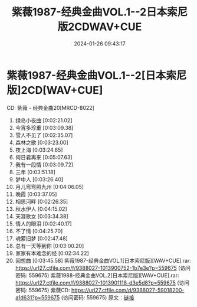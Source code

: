 ﻿---
title: 紫薇1987-经典金曲VOL.1--2日本索尼版2CDWAV+CUE
date: 2024-01-26 09:43:17
categories: WAV车载音乐、镜像
tags: 华语中文
---
# 紫薇1987-经典金曲VOL.1--2[日本索尼版]2CD[WAV+CUE]

CD: 紫薇 - 经典金曲20[MRCD-8022]
01. 绿岛小夜曲 [0:02:21.02]
02. 今宵多珍重 [0:03:09.38]
03. 雪人不见了 [0:02:35.07]
04. 森林之歌 [0:03:23.00]
05. 夜上海 [0:03:24.65]
06. 何日君再来 [0:05:07.63]
07. 我有一段情 [0:03:09.72]
08. 三年 [0:03:51.18]
09. 梦中人 [0:03:26.40]
10. 月儿弯弯照九州 [0:04:06.05]
11. 晚霞 [0:03:37.05]
12. 相思河畔 [0:02:26.35]
13. 秋水伊人 [0:04:15.02]
14. 天涯歌女 [0:03:34.38]
15. 情人的眼泪 [0:02:40.17]
16. 不了情 [0:04:25.70]
17. 魂萦旧梦 [0:02:47.48]
18. 总有一天等到你 [0:03:00.20]
19. 家家有本难念的经 [0:02:34.22]
20. 回想曲 [0:03:45.58]
紫薇1987-经典金曲VOL.1[日本索尼版][WAV+CUE].rar: https://url27.ctfile.com/f/9388027-1013900752-1b7e3e?p=559675
(访问密码: 559675)
紫薇1988-经典金曲VOL.2[日本索尼版][WAV+CUE].rar: https://url27.ctfile.com/f/9388027-1013901118-d3e5d8?p=559675
(访问密码: 559675)
紫薇CD: https://url27.ctfile.com/d/9388027-59018200-a1d631?p=559675
(访问密码: 559675)
原文：[链接](https://blog.sina.com.cn/s/blog_1647c7e76010314ax.html)